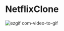 # NetflixClone
![ezgif com-video-to-gif](https://user-images.githubusercontent.com/93006780/223123630-15163a40-27be-48fd-92bd-72aa76be89b4.gif)
